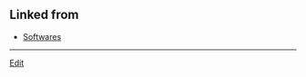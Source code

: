 ---
---
## Linked from

* [Softwares](Softwares.md)


----
[Edit](https://github.com/vitroid/vitroid.github.io/edit/master/MD/Softwares.md)
